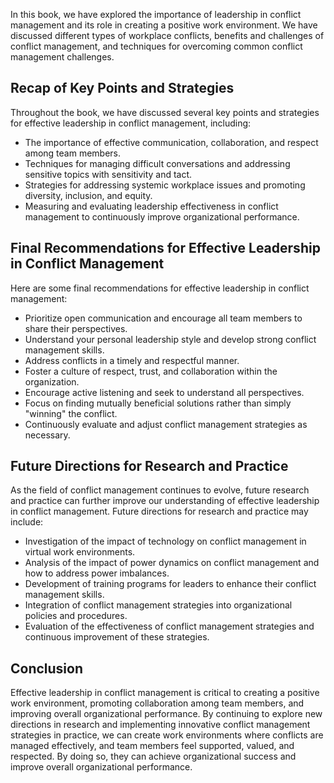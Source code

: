 
In this book, we have explored the importance of leadership in conflict management and its role in creating a positive work environment. We have discussed different types of workplace conflicts, benefits and challenges of conflict management, and techniques for overcoming common conflict management challenges.

Recap of Key Points and Strategies
----------------------------------

Throughout the book, we have discussed several key points and strategies for effective leadership in conflict management, including:

* The importance of effective communication, collaboration, and respect among team members.
* Techniques for managing difficult conversations and addressing sensitive topics with sensitivity and tact.
* Strategies for addressing systemic workplace issues and promoting diversity, inclusion, and equity.
* Measuring and evaluating leadership effectiveness in conflict management to continuously improve organizational performance.

Final Recommendations for Effective Leadership in Conflict Management
---------------------------------------------------------------------

Here are some final recommendations for effective leadership in conflict management:

* Prioritize open communication and encourage all team members to share their perspectives.
* Understand your personal leadership style and develop strong conflict management skills.
* Address conflicts in a timely and respectful manner.
* Foster a culture of respect, trust, and collaboration within the organization.
* Encourage active listening and seek to understand all perspectives.
* Focus on finding mutually beneficial solutions rather than simply "winning" the conflict.
* Continuously evaluate and adjust conflict management strategies as necessary.

Future Directions for Research and Practice
-------------------------------------------

As the field of conflict management continues to evolve, future research and practice can further improve our understanding of effective leadership in conflict management. Future directions for research and practice may include:

* Investigation of the impact of technology on conflict management in virtual work environments.
* Analysis of the impact of power dynamics on conflict management and how to address power imbalances.
* Development of training programs for leaders to enhance their conflict management skills.
* Integration of conflict management strategies into organizational policies and procedures.
* Evaluation of the effectiveness of conflict management strategies and continuous improvement of these strategies.

Conclusion
----------

Effective leadership in conflict management is critical to creating a positive work environment, promoting collaboration among team members, and improving overall organizational performance. By continuing to explore new directions in research and implementing innovative conflict management strategies in practice, we can create work environments where conflicts are managed effectively, and team members feel supported, valued, and respected. By doing so, they can achieve organizational success and improve overall organizational performance.